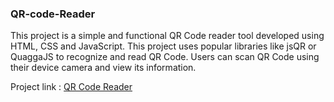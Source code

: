 <h3>QR-code-Reader</h3>
<P>This project is a simple and functional QR Code reader tool developed using HTML, CSS and JavaScript. This project uses popular libraries like jsQR or QuaggaJS to recognize and read QR Code. Users can scan QR Code using their device camera and view its information.</P>
Project link : <a href="https://younesnoorzahi.github.io/QR-code-Reader/">QR Code Reader</a>
